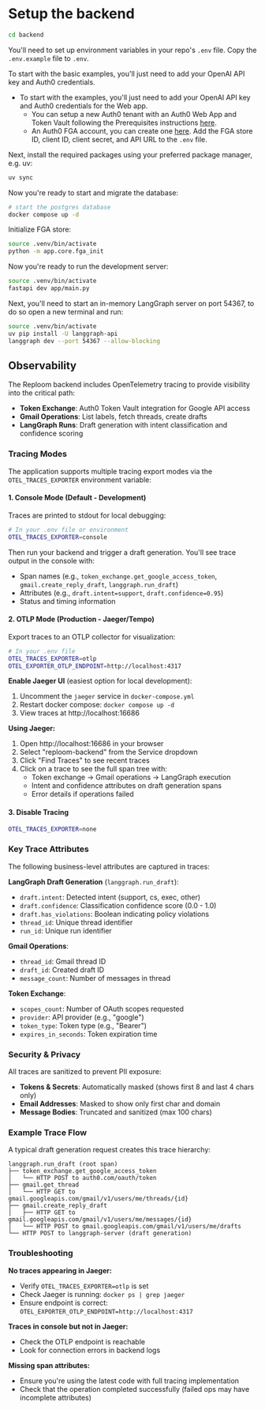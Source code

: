 # Setup the backend

```bash
cd backend
```

You'll need to set up environment variables in your repo's `.env` file. Copy the `.env.example` file to `.env`.

To start with the basic examples, you'll just need to add your OpenAI API key and Auth0 credentials.

- To start with the examples, you'll just need to add your OpenAI API key and Auth0 credentials for the Web app.
  - You can setup a new Auth0 tenant with an Auth0 Web App and Token Vault following the Prerequisites instructions [here](https://auth0.com/ai/docs/call-others-apis-on-users-behalf).
  - An Auth0 FGA account, you can create one [here](https://dashboard.fga.dev). Add the FGA store ID, client ID, client secret, and API URL to the `.env` file.

Next, install the required packages using your preferred package manager, e.g. uv:

```bash
uv sync
```

Now you're ready to start and migrate the database:

```bash
# start the postgres database
docker compose up -d
```

Initialize FGA store:

```bash
source .venv/bin/activate
python -m app.core.fga_init
```

Now you're ready to run the development server:

```bash
source .venv/bin/activate
fastapi dev app/main.py
```

Next, you'll need to start an in-memory LangGraph server on port 54367, to do so open a new terminal and run:

```bash
source .venv/bin/activate
uv pip install -U langgraph-api
langgraph dev --port 54367 --allow-blocking
```

## Observability

The Reploom backend includes OpenTelemetry tracing to provide visibility into the critical path:
- **Token Exchange**: Auth0 Token Vault integration for Google API access
- **Gmail Operations**: List labels, fetch threads, create drafts
- **LangGraph Runs**: Draft generation with intent classification and confidence scoring

### Tracing Modes

The application supports multiple tracing export modes via the `OTEL_TRACES_EXPORTER` environment variable:

#### 1. Console Mode (Default - Development)
Traces are printed to stdout for local debugging:

```bash
# In your .env file or environment
OTEL_TRACES_EXPORTER=console
```

Then run your backend and trigger a draft generation. You'll see trace output in the console with:
- Span names (e.g., `token_exchange.get_google_access_token`, `gmail.create_reply_draft`, `langgraph.run_draft`)
- Attributes (e.g., `draft.intent=support`, `draft.confidence=0.95`)
- Status and timing information

#### 2. OTLP Mode (Production - Jaeger/Tempo)
Export traces to an OTLP collector for visualization:

```bash
# In your .env file
OTEL_TRACES_EXPORTER=otlp
OTEL_EXPORTER_OTLP_ENDPOINT=http://localhost:4317
```

**Enable Jaeger UI** (easiest option for local development):
1. Uncomment the `jaeger` service in `docker-compose.yml`
2. Restart docker compose: `docker compose up -d`
3. View traces at http://localhost:16686

**Using Jaeger:**
1. Open http://localhost:16686 in your browser
2. Select "reploom-backend" from the Service dropdown
3. Click "Find Traces" to see recent traces
4. Click on a trace to see the full span tree with:
   - Token exchange → Gmail operations → LangGraph execution
   - Intent and confidence attributes on draft generation spans
   - Error details if operations failed

#### 3. Disable Tracing
```bash
OTEL_TRACES_EXPORTER=none
```

### Key Trace Attributes

The following business-level attributes are captured in traces:

**LangGraph Draft Generation** (`langgraph.run_draft`):
- `draft.intent`: Detected intent (support, cs, exec, other)
- `draft.confidence`: Classification confidence score (0.0 - 1.0)
- `draft.has_violations`: Boolean indicating policy violations
- `thread_id`: Unique thread identifier
- `run_id`: Unique run identifier

**Gmail Operations**:
- `thread_id`: Gmail thread ID
- `draft_id`: Created draft ID
- `message_count`: Number of messages in thread

**Token Exchange**:
- `scopes_count`: Number of OAuth scopes requested
- `provider`: API provider (e.g., "google")
- `token_type`: Token type (e.g., "Bearer")
- `expires_in_seconds`: Token expiration time

### Security & Privacy

All traces are sanitized to prevent PII exposure:
- **Tokens & Secrets**: Automatically masked (shows first 8 and last 4 chars only)
- **Email Addresses**: Masked to show only first char and domain
- **Message Bodies**: Truncated and sanitized (max 100 chars)

### Example Trace Flow

A typical draft generation request creates this trace hierarchy:

```
langgraph.run_draft (root span)
├── token_exchange.get_google_access_token
│   └── HTTP POST to auth0.com/oauth/token
├── gmail.get_thread
│   └── HTTP GET to gmail.googleapis.com/gmail/v1/users/me/threads/{id}
├── gmail.create_reply_draft
│   ├── HTTP GET to gmail.googleapis.com/gmail/v1/users/me/messages/{id}
│   └── HTTP POST to gmail.googleapis.com/gmail/v1/users/me/drafts
└── HTTP POST to langgraph-server (draft generation)
```

### Troubleshooting

**No traces appearing in Jaeger:**
- Verify `OTEL_TRACES_EXPORTER=otlp` is set
- Check Jaeger is running: `docker ps | grep jaeger`
- Ensure endpoint is correct: `OTEL_EXPORTER_OTLP_ENDPOINT=http://localhost:4317`

**Traces in console but not in Jaeger:**
- Check the OTLP endpoint is reachable
- Look for connection errors in backend logs

**Missing span attributes:**
- Ensure you're using the latest code with full tracing implementation
- Check that the operation completed successfully (failed ops may have incomplete attributes)
